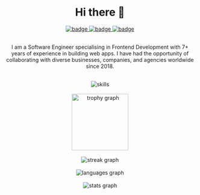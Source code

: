<h1 align="center">Hi there 👋</h1>

<div align=center>
  <a href="https://www.linkedin.com/in/rabiibouhestine/">
    <img src="https://img.shields.io/badge/Linkedin-rabiibouhestine-0a66c2" alt="badge" />
  </a>
  <a href="mailto:rabiibouhestine@gmail.com">
    <img src="https://img.shields.io/badge/Email-rabiibouhestine@gmail.com-c71610" alt="badge" />
  </a>
  <a href="https://rabiibouhestine.com/">
    <img src="https://img.shields.io/badge/Website-rabiibouhestine.com-CD6799" alt="badge" />
  </a>
</div>

<br>

<p align="center"> 
I am a Software Engineer specialising in Frontend Development with 7+ years of experience in building web apps. I have had the opportunity of collaborating with diverse businesses, companies, and agencies worldwide since 2018.
</p>

<br>

<div align=center>
  <img src="https://skillicons.dev/icons?i=js,html,css,sass,ts,nodejs,vite,react,nextjs,svelte,docker,tailwind,express,figma,git,mongodb,mysql,supabase,py,r&perline=10" alt="skills" />
</div>

<br>

<div align="center">
  <img src="https://github-profile-trophy.vercel.app?username=rabiibouhestine&theme=dracula&title=Commits%2CReviews%2CExperience%2CIssues%2CPullRequest%2CStars%2CRepositories%2CFollowers&rank=SECRET%2CSSS%2CSS%2CS%2CAAA%2CAA%2CA&column=5&row=1&margin-w=16&margin-h=8&no-bg=false&no-frame=false" height="150" alt="trophy graph"/>
</div>

<br>

<div align="center">
  <img src="https://streak-stats.demolab.com?user=rabiibouhestine&theme=dracula&hide_border=false&border_radius=4.5&short_numbers=true&mode=daily&exclude_days=&disable_animations=false&card_width=700&card_height=195&hide_total_contributions=false&hide_current_streak=false&hide_longest_streak=false" alt="streak graph"  />
</div>

<br>

<div align="center">
  <img src="https://github-readme-stats.vercel.app/api/top-langs?username=rabiibouhestine&theme=dracula&custom_title=Most+Used+Languages&layout=normal&stats_format=percentages&langs_count=3&card_width=700&border_radius=4.5&hide_title=false&disable_animations=false&hide_progress=false&hide_border=false" alt="languages graph"/>
</div>

<br>

<div align="center">
  <img src="https://github-readme-stats.vercel.app/api?username=rabiibouhestine&theme=dracula&rank_icon=github&number_format=short&show=&custom_title=Github+Stats&border_radius=4.5&card_width=700&hide_border=false&hide_title=false&hide_rank=false&show_icons=true&include_all_commits=true&disable_animations=false" alt="stats graph"  />
</div>
